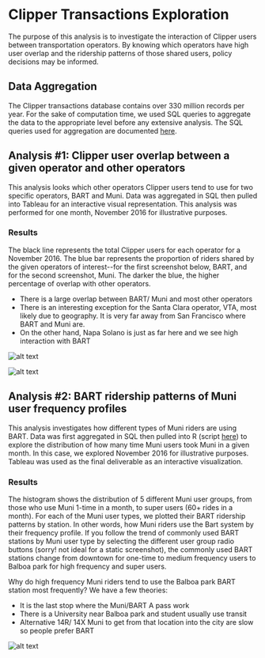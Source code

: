 # Clipper Transactions Exploration

The purpose of this analysis is to investigate the interaction of Clipper users between transportation operators. By knowing which operators have high user overlap and the ridership patterns of those shared users, policy decisions may be informed. 

## Data Aggregation

The Clipper transactions database contains over 330 million records per year. For the sake of computation time, we used SQL queries to aggregate the data to the appropriate level before any extensive analysis. The SQL queries used for aggregation are documented [here](https://github.com/BayAreaMetro/usf-practicum/blob/master/clipper-transactions-exploration/SQLqueries.txt).

## Analysis #1: Clipper user overlap between a given operator and other operators

This analysis looks which other operators Clipper users tend to use for two specific operators, BART and Muni. Data was aggregated in SQL then pulled into Tableau for an interactive visual representation. This analysis was performed for one month, November 2016 for illustrative purposes. 

### Results

The black line represents the total Clipper users for each operator for a November 2016. The blue bar represents the proportion of riders shared by the given operators of interest--for the first screenshot below, BART, and for the second screenshot, Muni. The darker the blue, the higher percentage of overlap with other operators. 

* There is a large overlap between BART/ Muni and most other operators
* There is an interesting exception for the Santa Clara operator, VTA, most likely due to geography. It is very far away from San Francisco where BART and Muni are. 
* On the other hand, Napa Solano is just as far here and we see high interaction with BART

![alt text](https://github.com/BayAreaMetro/usf-practicum/blob/master/images/Overlap_BART_selected.png)

![alt text](https://github.com/BayAreaMetro/usf-practicum/blob/master/images/Overlap_Muni_selected.png)

## Analysis #2: BART ridership patterns of Muni user frequency profiles

This analysis investigates how different types of Muni riders are using BART. Data was first aggregated in SQL then pulled into R (script [here](https://github.com/BayAreaMetro/usf-practicum/blob/master/clipper-transactions-exploration/dataExploration.R)) to explore the distribution of how many time Muni users took Muni in a given month. In this case, we explored November 2016 for illustrative purposes. Tableau was used as the final deliverable as an interactive visualization. 

### Results

The histogram shows the distribution of 5 different Muni user groups, from those who use Muni 1-time in a month, to super users (60+ rides in a month). For each of the Muni user types, we plotted their BART ridership patterns by station. In other words, how Muni riders use the Bart system by their frequency profile. If you follow the trend of commonly used BART stations by Muni user type by selecting the different user group radio buttons (sorry! not ideal for a static screenshot), the commonly used BART stations change from downtown for one-time to medium frequency users to Balboa park for high frequency and super users. 

Why do high frequency Muni riders tend to use the Balboa park BART station most frequently? We have a few theories:

* It is the last stop where the Muni/BART A pass work
* There is a University near Balboa park and student usually use transit
* Alternative 14R/ 14X Muni to get from that location into the city are slow so people prefer BART

![alt text](https://github.com/BayAreaMetro/usf-practicum/blob/master/images/FreqMuniRidersInteraction.png)


